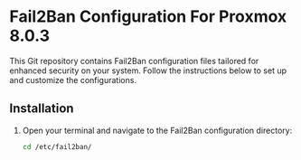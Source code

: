 # Fail2Ban Configuration For Proxmox 8.0.3

This Git repository contains Fail2Ban configuration files tailored for enhanced security on your system. Follow the instructions below to set up and customize the configurations.

## Installation

1. Open your terminal and navigate to the Fail2Ban configuration directory:

   ```bash
   cd /etc/fail2ban/
   
